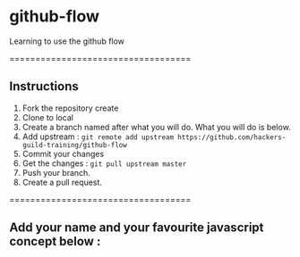 # github-flow
Learning to use the github flow 

===================================
## Instructions 
1. Fork the repository create
2. Clone to local 
3. Create a branch named after what you will do. What you will do is below.
4. Add upstream : `git remote add upstream https://github.com/hackers-guild-training/github-flow`
6. Commit your changes 
5. Get the changes : `git pull upstream master`
6. Push your branch.
7. Create a pull request. 

=================================== 

## Add your name and your favourite javascript concept below : 






